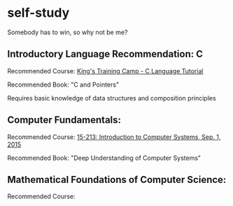 # self-study

Somebody has to win, so why not be me?

## Introductory Language Recommendation: C

Recommended Course: [King's Training Camp - C Language Tutorial](https://www.bilibili.com/video/BV1bQ4y1A7kB?spm_id_from=333.337.search-card.all.click&vd_source=0be7e6585a5e2d139cd3524579615507)

Recommended Book: "C and Pointers"

Requires basic knowledge of data structures and composition principles

## Computer Fundamentals:

Recommended Course: [15-213: Introduction to Computer Systems, Sep. 1, 2015](https://scs.hosted.panopto.com/Panopto/Pages/Viewer.aspx?id=03308c94-fc20-40d8-8978-1a9b81c344ed)

Recommended Book: "Deep Understanding of Computer Systems"

## Mathematical Foundations of Computer Science:

Recommended Course:
